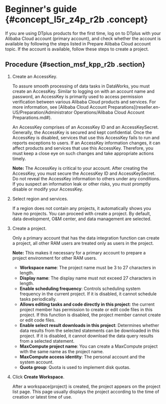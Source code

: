 # Beginner's guide {#concept_l5r_z4p_r2b .concept}

If you are using DTplus products for the first time, log on to DTplus with your Alibaba Cloud account \(primary account\), and check whether the account is available by following the steps listed in Prepare Alibaba Cloud account topic. If the account is available, follow these steps to create a project.

## Procedure {#section_msf_kpp_r2b .section}

1.  Create an AccessKey.

    To assure smooth processing of data tasks in DataWorks, you must create an AccessKey. Similar to logging on with an account name and password, an AccessKey is primarily used to access permission verification between various Alibaba Cloud products and services. For more information, see [Alibaba Cloud Account Preparations](reseller.en-US/Preparation/Administrator Operations/Alibaba Cloud Account Preparations.md#).

    An AccessKey comprises of an AccessKey ID and an AccessKeySecret. Generally, the AccessKey is secured and kept confidential. Once the AccessKey is disabled, services that use this AccessKey fails to run and reports exceptions to users. If an AccessKey information changes, it can affect products and services that use this AccessKey. Therefore, you must keep a close eye on such changes and take appropriate actions timely.

    **Note:** The AccessKey is critical to your account. After creating the AccessKey, you must secure the AccessKey ID and AccessKeySecret. Do not reveal the AccessKey information to others under any conditions. If you suspect an information leak or other risks, you must promptly disable or modify your AccessKey.

2.  Select region and services.

    If a region does not contain any projects, it automatically shows you have no projects. You can proceed with create a project. By default, data development, O&M center, and data management are selected.

3.  Create a project.

    Only a primary account that has the data integration function can create a project, all other RAM users are treated only as users in the project.

    **Note:** This makes it necessary for a primary account to prepare a project environment for other RAM users.

    -   **Workspace name**: The project name must be 3 to 27 characters in length.
    -   **Display name**: The display name must not exceed 27 characters in length.
    -   **Enable scheduling frequency**: Controls scheduling system frequency in the current project. If it is disabled, it cannot schedule tasks periodically.
    -   **Allows editing tasks and code directly in this project**: the current project member has permission to create or edit code files in this project. If this function is disabled, the project member cannot create or edit code files.
    -   **Enable select result downloads in this project**: Determines whether data results from the selected statements can be downloaded in this project. If it is disabled, it cannot download the data query results from a selected statement.
    -   **MaxCompute project name**: You can create a MaxCompute project with the same name as the project name. 
    -   **MaxCompute access identity**: The personal account and the system account.
    -   **Quota group**: Quota is used to implement disk quotas.
4.  Click **Create Workspace**.

    After a workspace\(project\) is created, the project appears on the project list page. This page usually displays the project according to the time of creation or latest time of use.


